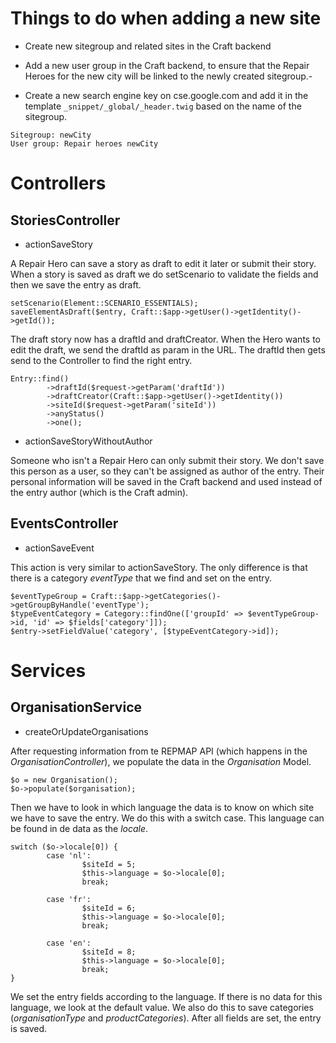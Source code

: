 # Things to do when adding a new site

- Create new sitegroup and related sites in the Craft backend
- Add a new user group in the Craft backend, to ensure that the Repair Heroes for the new city will be linked to the 
newly created sitegroup.- 
  
- Create a new search engine key on cse.google.com and add it in the template `_snippet/_global/_header.twig` based on the name of the sitegroup.

````
Sitegroup: newCity
User group: Repair heroes newCity
````

# Controllers

## StoriesController

- actionSaveStory

A Repair Hero can save a story as draft to edit it later or submit their story. When a story is saved as draft we do setScenario to validate the fields and then we save the entry as draft.

````
setScenario(Element::SCENARIO_ESSENTIALS);
saveElementAsDraft($entry, Craft::$app->getUser()->getIdentity()->getId());
````

The draft story now has a draftId and draftCreator. When the Hero wants to edit the draft, we send the draftId as param in the URL. The draftId then gets send to the Controller to find the right entry.

````
Entry::find()
        ->draftId($request->getParam('draftId'))
        ->draftCreator(Craft::$app->getUser()->getIdentity())
        ->siteId($request->getParam('siteId'))
        ->anyStatus()
        ->one();
````

- actionSaveStoryWithoutAuthor

Someone who isn't a Repair Hero can only submit their story. We don't save this person as a user, so they can't be assigned as author of the entry. Their personal information will be saved in the Craft backend and used instead of the entry author (which is the Craft admin). 


## EventsController

- actionSaveEvent

This action is very similar to actionSaveStory. The only difference is that there is a category *eventType* that we find and set on the entry.

````
$eventTypeGroup = Craft::$app->getCategories()->getGroupByHandle('eventType');
$typeEventCategory = Category::findOne(['groupId' => $eventTypeGroup->id, 'id' => $fields['category']]);
$entry->setFieldValue('category', [$typeEventCategory->id]);
````

# Services

## OrganisationService

- createOrUpdateOrganisations

After requesting information from te REPMAP API (which happens in the *OrganisationController*), we populate the data in the *Organisation* Model.

````
$o = new Organisation();
$o->populate($organisation);
````

Then we have to look in which language the data is to know on which site we have to save the entry. We do this with a switch case. This language can be found in de data as the *locale*.

````
switch ($o->locale[0]) {
        case 'nl':
                $siteId = 5;
                $this->language = $o->locale[0];
                break;
                
        case 'fr':
                $siteId = 6;
                $this->language = $o->locale[0];
                break;
                
        case 'en':
                $siteId = 8;
                $this->language = $o->locale[0];
                break;
}
````

We set the entry fields according to the language. If there is no data for this language, we look at the default value. We also do this to save categories (*organisationType* and *productCategories*). After all fields are set, the entry is saved.